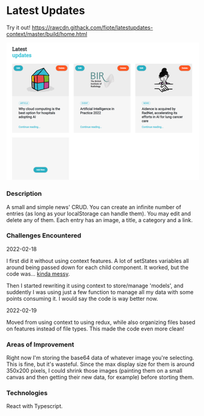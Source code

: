 # Latest Updates

Try it out! https://rawcdn.githack.com/fiote/latestupdates-context/master/build/home.html

![Preview](public/promo.png "Preview")

### Description

A small and simple news' CRUD. You can create an infinite number of entries (as long as your localStorage can handle them). You may edit and delete any of them. Each entry has an image, a title, a category and a link.

### Challenges Encountered

2022-02-18

I first did it without using context features. A lot of setStates variables all around being passed down for each child component. It worked, but the code was... [kinda messy](https://github.com/fiote/latestupdates-hooks).

Then I started rewriting it using context to store/manage 'models', and suddently I was using just a few function to manage all my data with some points consuming it. I would say the code is way better now.

2022-02-19

Moved from using context to using redux, while also organizing files based on features instead of file types. This made the code even more clean!

### Areas of Improvement

Right now I'm storing the base64 data of whatever image you're selecting. This is fine, but it's wasteful. Since the max display size for them is around 350x200 pixels, I could shrink those images (painting them on a small canvas and then getting their new data, for example) before storting them.

### Technologies

React with Typescript.